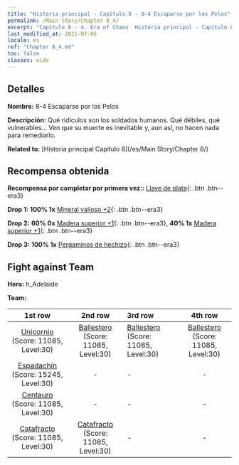 ```yaml
---
title: "Historia principal - Capítulo 8 - 8-4 Escaparse por los Pelos"
permalink: /Main Story/Chapter 8_4/
excerpt: "Capítulo 8 - 4. Era of Chaos  Historia principal - Capítulo 8_4. 8-4 Escaparse por los Pelos"
last_modified_at: 2021-07-06
locale: es
ref: "Chapter 8_4.md"
toc: false
classes: wide
---
```


## Detalles

 **Nombre:** 8-4 Escaparse por los Pelos

 **Descripción:** Qué ridículos son los soldados humanos. Qué débiles, qué vulnerables... Ven que su muerte es inevitable y, aun así, no hacen nada para remediarlo.

 **Related to:** [Historia principal Capítulo 8](/es/Main Story/Chapter 8/)

## Recompensa obtenida

 **Recompensa por completar por primera vez::** [Llave de plata](/ItemsES/con_693/){: .btn .btn--era3}

 **Drop 1:** **100% 1x** [Mineral valioso +2](/ItemsES/mat_26/){: .btn .btn--era3}

 **Drop 2:** **60% 0x** [Madera superior +1](/ItemsES/mat_20/){: .btn .btn--era3}, **40% 1x** [Madera superior +1](/ItemsES/mat_20/){: .btn .btn--era3}

 **Drop 3:** **100% 1x** [Pergaminos de hechizo](/ItemsES/con_694/){: .btn .btn--era3}


## Fight against Team
 **Hero:** h_Adelaide

 **Team:**


  | 1st row | 2nd row | 3rd row | 4th row |
  |:----:|:----:|:----|:----:|
  | [Unicornio](/es/units/Unicorn/) (Score: 11085, Level:30)  | [Ballestero](/es/units/Marksman/) (Score: 11085, Level:30)  | [Ballestero](/es/units/Marksman/) (Score: 11085, Level:30)  | [Ballestero](/es/units/Marksman/) (Score: 11085, Level:30)  |
  | [Espadachín](/es/units/Swordsman/) (Score: 15245, Level:30)  | - | - | - |
  | [Centauro](/es/units/Centaur/) (Score: 11085, Level:30)  | - | - | - |
  | [Catafracto](/es/units/Cavalier/) (Score: 11085, Level:30)  | [Catafracto](/es/units/Cavalier/) (Score: 11085, Level:30)  | - | - |


